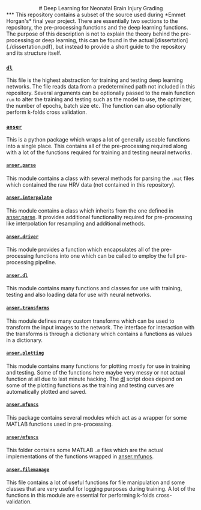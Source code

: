 <div align="center">
# Deep Learning for Neonatal Brain Injury Grading
</div>
***
This repository contains a subset of the source used during *Emmet Horgan's* final year project.  
There are essentially two sections to the repository, the pre-processing functions and the deep learning functions. The purpose of this description is not to explain the theory behind the pre-processing or deep learning, this can be found in the actual [dissertation](./dissertation.pdf), but instead to provide a short guide to the repository and its structure itself. 

### [`dl`](dl.py) 
This file is the highest abstraction for training and testing deep learning networks. The file reads data from a predetermined path not included in this repository. Several arguments can be optionally passed to the main function `run` to alter the training and testing such as the model to use, the optimizer, the number of epochs, batch size etc. The function can also optionally perform k-folds cross validation. 

### [`anser`](anser) 
This is a python package which wraps a lot of generally useable functions into a single place. This contains all of the pre-processing required along with a lot of the functions required for training and testing neural networks. 

#### [`anser.parse`](anser/parse.py)
This module contains a class with several methods for parsing the `.mat` files which contained the raw HRV data (not contained in this repository). 

#### [`anser.interpolate`](anser/interpolate.py)
This module contains a class which inherits from the one defined in [anser.parse](anser/parse.py). It provides additional functionality required for pre-processing like interpolation for resampling and additional methods. 

#### [`anser.driver`](anser/driver.py)
This module provides a function which encapsulates all of the pre-processing functions into one which can be called to employ the full pre-processing pipeline. 

#### [`anser.dl`](anser/dl.py)
This module contains many functions and classes for use with training, testing and also loading data for use with neural networks.

#### [`anser.transforms`](anser/transforms.py)
This module defines many custom transforms which can be used to transform the input images to the network. The interface for interaction with the transforms is through a dictionary which contains a functions as values in a dictionary.

#### [`anser.plotting`](anser/plotting.py)
This module contains many functions for plotting mostly for use in training and testing. Some of the functions here maybe very messy or not actual function at all due to last minute hacking. The [dl](dl.py) script does depend on some of the plotting functions as the training and testing curves are automatically plotted and saved.

#### [`anser.mfuncs`](anser/mfuncs.py) 
This package contains several modules which act as a wrapper for some MATLAB functions used in pre-processing.

#### [`anser/mfuncs`](anser/mfuncs) 
This folder contains some MATLAB `.m` files which are the actual implementations of the functions wrapped in [anser.mfuncs](anser/mfuncs.py).

#### [`anser.filemanage`](anser/filemanage.py)  
This file contains a lot of useful functions for file manipulation and some classes that are very useful for logging purposes during training. A lot of the functions in this module are essential for performing k-folds cross-validation.





